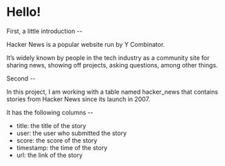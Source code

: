 # Hello!

First, a little introduction --

Hacker News is a popular website run by Y Combinator. 

It’s widely known by people in the tech industry as a community site for sharing news, showing off projects, asking questions, among other things.

Second --

In this project, I am working with a table named hacker_news that contains stories from Hacker News since its launch in 2007.

It has the following columns --

- title: the title of the story
- user: the user who submitted the story
- score: the score of the story
- timestamp: the time of the story
- url: the link of the story